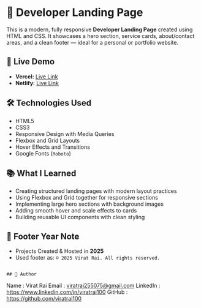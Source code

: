 # 💼 Developer Landing Page

This is a modern, fully responsive **Developer Landing Page** created using HTML and CSS. It showcases a hero section, service cards, about/contact areas, and a clean footer — ideal for a personal or portfolio website.

## 🚀 Live Demo

- **Vercel:**  [Live Link](https://css-mini4-developer-page-by-viratrai.vercel.app/)
- **Netlify:** [Live Link](https://css-mini4-developer-page-by-viratrai.netlify.app/)

## 🛠️ Technologies Used

- HTML5
- CSS3
- Responsive Design with Media Queries
- Flexbox and Grid Layouts
- Hover Effects and Transitions
- Google Fonts (`Roboto`)

## 📚 What I Learned

- Creating structured landing pages with modern layout practices
- Using Flexbox and Grid together for responsive sections
- Implementing large hero sections with background images
- Adding smooth hover and scale effects to cards
- Building reusable UI components with clean styling

## 📝 Footer Year Note
  - Projects Created & Hosted in **2025**
  - Used footer as: `© 2025 Virat Rai. All rights reserved.`

```

## 📝 Author

```
Name     : Virat Rai
Email    : viratrai255075@gmail.com
LinkedIn : https://www.linkedin.com/in/viratrai100
GitHub   : https://github.com/viratrai100
```